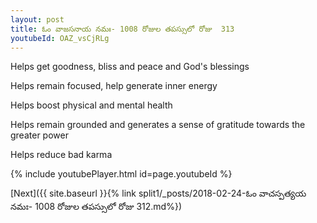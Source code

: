 ```yaml
---
layout: post
title: ఓం వాజసనాయ నమః- 1008 రోజుల తపస్సులో రోజు  313
youtubeId: OAZ_vsCjRLg
---
```

 
 
Helps get goodness, bliss and peace and God's blessings
 
Helps remain focused, help generate inner energy 
 
Helps boost physical and mental health 
 
Helps remain grounded and generates a sense of gratitude towards the greater power 
 
Helps reduce bad karma
 
 
 
 


{% include youtubePlayer.html id=page.youtubeId %}
 
[Next]({{ site.baseurl }}{% link  split1/_posts/2018-02-24-ఓం వాచస్పత్యయ నమః- 1008 రోజుల తపస్సులో రోజు  312.md%})
 
